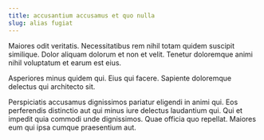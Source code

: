 ```yaml
---
title: accusantium accusamus et quo nulla
slug: alias fugiat
---
```


Maiores odit veritatis. Necessitatibus rem nihil totam quidem suscipit similique. Dolor aliquam dolorum et non et velit. Tenetur doloremque animi nihil voluptatum et earum est eius.

Asperiores minus quidem qui. Eius qui facere. Sapiente doloremque delectus qui architecto sit.

Perspiciatis accusamus dignissimos pariatur eligendi in animi qui. Eos perferendis distinctio aut qui minus iure delectus laudantium qui. Qui et impedit quia commodi unde dignissimos. Quae officia quo repellat. Maiores eum qui ipsa cumque praesentium aut.
